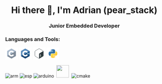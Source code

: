 <h1 align="center">Hi there 👋, I'm Adrian (pear_stack)</h1>
<h3 align="center">Junior Embedded Developer</h3>

<h3 align="left">Languages and Tools:</h3>
<p align="left">
<img src="https://github.com/kirukudenis/readme_icons/blob/master/language_and_tools/square/c/c.png" alt="c" width="40" height="40"/> 
<img src="https://github.com/kirukudenis/readme_icons/blob/master/language_and_tools/square/c%2B%2B/c%2B%2B.png" alt="cpp" width="40" height="40"/> 
<img src="https://github.com/kirukudenis/readme_icons/blob/master/language_and_tools/square/bash/bash-colored.png" alt="bash" width="40" height="40"/> 
<img src="https://github.com/kirukudenis/readme_icons/blob/master/language_and_tools/square/python/python.png" alt="py" width="40" height="40"/> 
</p> 
<p align="left">

<img src="https://www.arm.com/-/media/arm-com/products/processors/Hero%20Chip%20Images%20-%202017.01.05/Hero%20Chip%20Image%20Gill_Cortex-M%20web.png?h=738&w=1105&la=en&hash=A69CEC7883BC2FC92A51774E187569F1946A3861" alt="arm" height="40"/> 
<img src="https://seeklogo.com/images/E/espressif-systems-logo-1350B9E771-seeklogo.com.png" alt="esp" height="40"/> 
<img src="https://cdn.worldvectorlogo.com/logos/arduino-1.svg" alt="arduino" height="40"/> 
<img src="https://cdn.freebiesupply.com/logos/large/2x/platformio-logo-png-transparent.png" alt="" height="40"/> 
<img src="http://www.muylinux.com/wp-content/uploads/2012/03/gcc-logo.png" alt="" width="40" height="40"/>
<img src="https://cdn1.iconfinder.com/data/icons/system-black-circles/512/gnu-512.png" alt="" height="42"/> 
<img src="https://openclipart.org/image/800px/214008" alt="cmake" height="39"/> 



<img src="https://freertos.org/fr-content-src/uploads/2018/07/logo-1.jpg" alt="" height="40"/> 
</p>




